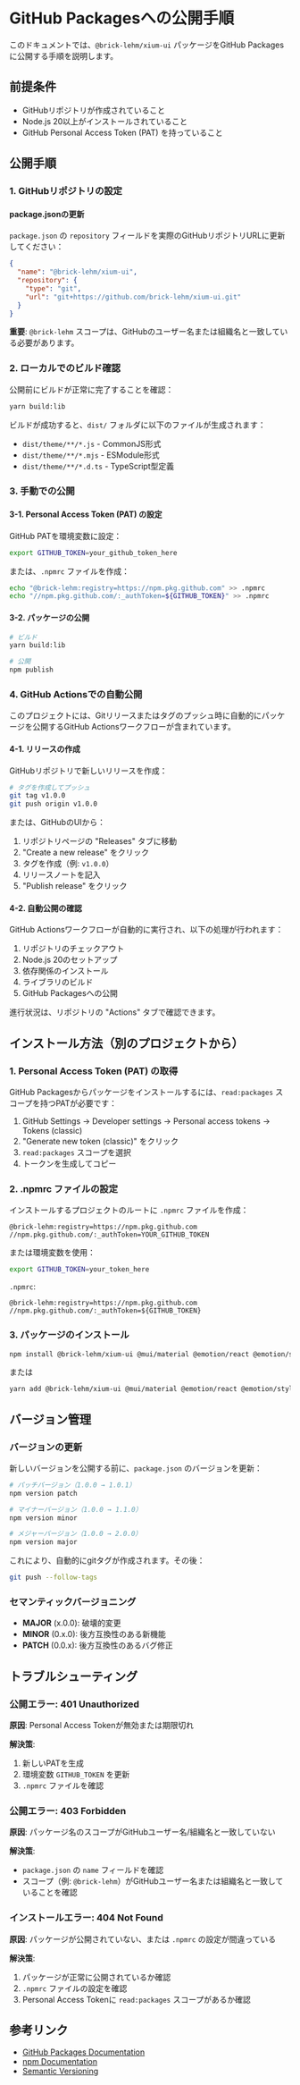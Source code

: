 # GitHub Packagesへの公開手順

このドキュメントでは、`@brick-lehm/xium-ui` パッケージをGitHub Packagesに公開する手順を説明します。

## 前提条件

- GitHubリポジトリが作成されていること
- Node.js 20以上がインストールされていること
- GitHub Personal Access Token (PAT) を持っていること

## 公開手順

### 1. GitHubリポジトリの設定

#### package.jsonの更新

`package.json` の `repository` フィールドを実際のGitHubリポジトリURLに更新してください：

```json
{
  "name": "@brick-lehm/xium-ui",
  "repository": {
    "type": "git",
    "url": "git+https://github.com/brick-lehm/xium-ui.git"
  }
}
```

**重要**: `@brick-lehm` スコープは、GitHubのユーザー名または組織名と一致している必要があります。

### 2. ローカルでのビルド確認

公開前にビルドが正常に完了することを確認：

```bash
yarn build:lib
```

ビルドが成功すると、`dist/` フォルダに以下のファイルが生成されます：
- `dist/theme/**/*.js` - CommonJS形式
- `dist/theme/**/*.mjs` - ESModule形式
- `dist/theme/**/*.d.ts` - TypeScript型定義

### 3. 手動での公開

#### 3-1. Personal Access Token (PAT) の設定

GitHub PATを環境変数に設定：

```bash
export GITHUB_TOKEN=your_github_token_here
```

または、`.npmrc` ファイルを作成：

```bash
echo "@brick-lehm:registry=https://npm.pkg.github.com" >> .npmrc
echo "//npm.pkg.github.com/:_authToken=${GITHUB_TOKEN}" >> .npmrc
```

#### 3-2. パッケージの公開

```bash
# ビルド
yarn build:lib

# 公開
npm publish
```

### 4. GitHub Actionsでの自動公開

このプロジェクトには、Gitリリースまたはタグのプッシュ時に自動的にパッケージを公開するGitHub Actionsワークフローが含まれています。

#### 4-1. リリースの作成

GitHubリポジトリで新しいリリースを作成：

```bash
# タグを作成してプッシュ
git tag v1.0.0
git push origin v1.0.0
```

または、GitHubのUIから：

1. リポジトリページの "Releases" タブに移動
2. "Create a new release" をクリック
3. タグを作成（例: `v1.0.0`）
4. リリースノートを記入
5. "Publish release" をクリック

#### 4-2. 自動公開の確認

GitHub Actionsワークフローが自動的に実行され、以下の処理が行われます：

1. リポジトリのチェックアウト
2. Node.js 20のセットアップ
3. 依存関係のインストール
4. ライブラリのビルド
5. GitHub Packagesへの公開

進行状況は、リポジトリの "Actions" タブで確認できます。

## インストール方法（別のプロジェクトから）

### 1. Personal Access Token (PAT) の取得

GitHub Packagesからパッケージをインストールするには、`read:packages` スコープを持つPATが必要です：

1. GitHub Settings → Developer settings → Personal access tokens → Tokens (classic)
2. "Generate new token (classic)" をクリック
3. `read:packages` スコープを選択
4. トークンを生成してコピー

### 2. .npmrc ファイルの設定

インストールするプロジェクトのルートに `.npmrc` ファイルを作成：

```
@brick-lehm:registry=https://npm.pkg.github.com
//npm.pkg.github.com/:_authToken=YOUR_GITHUB_TOKEN
```

または環境変数を使用：

```bash
export GITHUB_TOKEN=your_token_here
```

`.npmrc`:
```
@brick-lehm:registry=https://npm.pkg.github.com
//npm.pkg.github.com/:_authToken=${GITHUB_TOKEN}
```

### 3. パッケージのインストール

```bash
npm install @brick-lehm/xium-ui @mui/material @emotion/react @emotion/styled
```

または

```bash
yarn add @brick-lehm/xium-ui @mui/material @emotion/react @emotion/styled
```

## バージョン管理

### バージョンの更新

新しいバージョンを公開する前に、`package.json` のバージョンを更新：

```bash
# パッチバージョン（1.0.0 → 1.0.1）
npm version patch

# マイナーバージョン（1.0.0 → 1.1.0）
npm version minor

# メジャーバージョン（1.0.0 → 2.0.0）
npm version major
```

これにより、自動的にgitタグが作成されます。その後：

```bash
git push --follow-tags
```

### セマンティックバージョニング

- **MAJOR** (x.0.0): 破壊的変更
- **MINOR** (0.x.0): 後方互換性のある新機能
- **PATCH** (0.0.x): 後方互換性のあるバグ修正

## トラブルシューティング

### 公開エラー: 401 Unauthorized

**原因**: Personal Access Tokenが無効または期限切れ

**解決策**:
1. 新しいPATを生成
2. 環境変数 `GITHUB_TOKEN` を更新
3. `.npmrc` ファイルを確認

### 公開エラー: 403 Forbidden

**原因**: パッケージ名のスコープがGitHubユーザー名/組織名と一致していない

**解決策**:
- `package.json` の `name` フィールドを確認
- スコープ（例: `@brick-lehm`）がGitHubユーザー名または組織名と一致していることを確認

### インストールエラー: 404 Not Found

**原因**: パッケージが公開されていない、または `.npmrc` の設定が間違っている

**解決策**:
1. パッケージが正常に公開されているか確認
2. `.npmrc` ファイルの設定を確認
3. Personal Access Tokenに `read:packages` スコープがあるか確認

## 参考リンク

- [GitHub Packages Documentation](https://docs.github.com/packages)
- [npm Documentation](https://docs.npmjs.com/)
- [Semantic Versioning](https://semver.org/)
